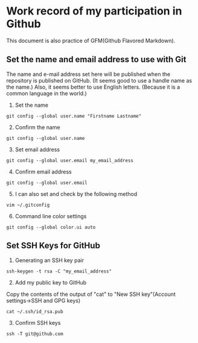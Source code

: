 # Work record of my participation in Github 
This document is also practice of GFM(Github Flavored Markdown).
## Set the name and email address to use with Git
The name and e-mail address set here will be published when the repository is published on GitHub.
(It seems good to use a handle name as the name.)
Also, it seems better to use English letters. (Because it is a common language in the world.) 
1. Set the name
```console
git config --global user.name "Firstname Lastname"
```

2. Confirm the name
```console
git config --global user.name
```

3. Set email address
```console
git config --global user.email my_email_address
```

4. Confirm email address
```console
git config --global user.email
```

5. I can also set and check by the following method
```console
vim ~/.gitconfig
```

6. Command line color settings
```console
git config --global color.ui auto
```

## Set SSH Keys for GitHub
1. Generating an SSH key pair
```console
ssh-keygen -t rsa -C "my_email_address"
```

2. Add my public key to GitHub

Copy the contents of the output of "cat" to "New SSH key"(Account settings->SSH and GPG keys)
```console
cat ~/.ssh/id_rsa.pub
```

3. Confirm SSH keys
```console
ssh -T git@github.com
```
